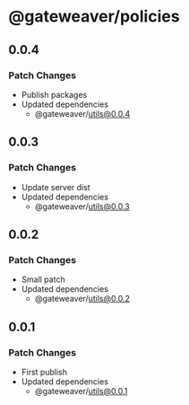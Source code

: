 # @gateweaver/policies

## 0.0.4

### Patch Changes

- Publish packages
- Updated dependencies
  - @gateweaver/utils@0.0.4

## 0.0.3

### Patch Changes

- Update server dist
- Updated dependencies
  - @gateweaver/utils@0.0.3

## 0.0.2

### Patch Changes

- Small patch
- Updated dependencies
  - @gateweaver/utils@0.0.2

## 0.0.1

### Patch Changes

- First publish
- Updated dependencies
  - @gateweaver/utils@0.0.1
